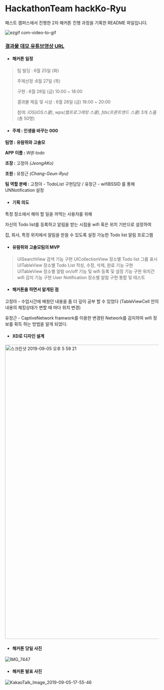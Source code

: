 # HackathonTeam hackKo-Ryu

패스트 캠퍼스에서 진행한 2차 해커톤 진행 과정을 기록한 README 파일입니다.

![ezgif com-video-to-gif](https://user-images.githubusercontent.com/47776915/64326404-e4e26680-d004-11e9-9e8f-8cd29bf67204.gif)



### [ 결과물 데모 유튜브영상 URL ](https://www.youtube.com/watch?v=hFRWfemLoU8)

- #### 해커톤 일정

> 팀 빌딩 : 6월 25일 (화) 
>
> 주제선정 :6월 27일 (목)
>
> 구현 : 6월 28일 (금) 10:00 ~ 18:00
>
> 결과물 제출 및 시상 : 6월 28일 (금) 18:00 ~ 20:00
>
> 참여:  *iOS(iOS스쿨)*, *wps(웹프로그래밍 스쿨)*, *fds(프론트엔드 스쿨)* 3개 스쿨 (총 50명)



- #### 주제 : 인생을 바꾸는 000


__팀명 :__ **유람쥐와 고솔모**

__APP 이름 :__ *Wifi todo*

__조장 :__ 고정아 *(JeongAKo)*

__조원 :__ 유창근 *(Chang-Geun-Ryu)*

__팀 역할 분배 :__ 고정아 - TodoList 구현담당  / 유창근 - wifiBSSID 를 통해 UNNotification 설정



- #### 기획 의도 


특정 장소에서 해야 할 일을 까먹는 사용자를 위해

자신의 Todo list를 등록하고 알림을 받는 시점을 wifi 혹은 위치 기반으로 설정하여

집, 회사, 특정 위치에서 알림을 받을 수 있도록 설정 가능한 Todo list 알림 프로그램



- #### 유람쥐와 고솔모팀의  MVP


> UISearchView 검색 기능 구현
> UICollectionView 장소별 Todo list 그룹 표시
> UITableView 장소별 Todo List 작성, 수정, 삭제, 완료 기능 구현 
> UITableView 장소별 알람 on/off 기능 및 wifi 등록 및 설정 기능 구현
> 위치간 wifi 감지 기능 구현
> User Notification 장소별 알람 구현
> 통합 및 테스트



- #### 해커톤을 하면서 알게된 점

고정아 - 수업시간에 배웠던 내용을 좀 더 깊이 공부 할 수 있었다 (TableViewCell 안의 내용의 체킹상태가 변할 때 마다 위치 변경)

유창근 - CaptiveNetwork framwork를 이용한 변경된 Network를 감지하여 wifi 정보를 획득 하는 방법을 알게 되었다.



- #### XD로 디자인 설계

<img width="960" alt="스크린샷 2019-09-05 오후 5 59 21" src="https://user-images.githubusercontent.com/47776915/64327586-ef056480-d006-11e9-9186-97f1e0145f67.png">



- #### 해커톤 당일 사진

![IMG_7447](https://user-images.githubusercontent.com/47776915/64320663-fc682200-cff9-11e9-8c92-14a4c1c5bca7.JPG)



- #### 해커톤 발표 사진

![KakaoTalk_Image_2019-09-05-17-55-46](https://user-images.githubusercontent.com/47776915/64327286-64246a00-d006-11e9-8a01-9408b6c2c142.jpeg)

